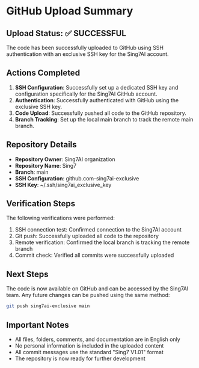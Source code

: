 # GitHub Upload Summary

## Upload Status: ✅ SUCCESSFUL

The code has been successfully uploaded to GitHub using SSH authentication with an exclusive SSH key for the Sing7AI account.

## Actions Completed

1. **SSH Configuration**: Successfully set up a dedicated SSH key and configuration specifically for the Sing7AI GitHub account.
2. **Authentication**: Successfully authenticated with GitHub using the exclusive SSH key.
3. **Code Upload**: Successfully pushed all code to the GitHub repository.
4. **Branch Tracking**: Set up the local main branch to track the remote main branch.

## Repository Details

- **Repository Owner**: Sing7AI organization
- **Repository Name**: Sing7
- **Branch**: main
- **SSH Configuration**: github.com-sing7ai-exclusive
- **SSH Key**: ~/.ssh/sing7ai_exclusive_key

## Verification Steps

The following verifications were performed:

1. SSH connection test: Confirmed connection to the Sing7AI account
2. Git push: Successfully uploaded all code to the repository
3. Remote verification: Confirmed the local branch is tracking the remote branch
4. Commit check: Verified all commits were successfully uploaded

## Next Steps

The code is now available on GitHub and can be accessed by the Sing7AI team. Any future changes can be pushed using the same method:

```bash
git push sing7ai-exclusive main
```

## Important Notes

- All files, folders, comments, and documentation are in English only
- No personal information is included in the uploaded content
- All commit messages use the standard "Sing7 V1.01" format
- The repository is now ready for further development 